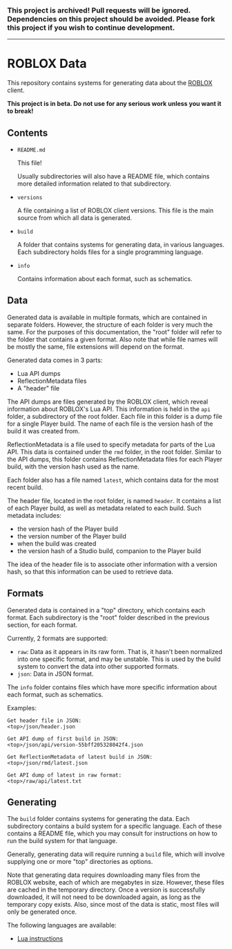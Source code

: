 ### This project is archived! Pull requests will be ignored. Dependencies on this project should be avoided. Please fork this project if you wish to continue development.
----

# ROBLOX Data

This repository contains systems for generating data about the
[ROBLOX][roblox] client.

**This project is in beta. Do not use for any serious work unless you want it
to break!**

## Contents

- `README.md`

	This file!

	Usually subdirectories will also have a README file, which contains more
	detailed information related to that subdirectory.

- `versions`

	A file containing a list of ROBLOX client versions. This file is the main
	source from which all data is generated.

- `build`

	A folder that contains systems for generating data, in various languages.
	Each subdirectory holds files for a single programming language.

- `info`

	Contains information about each format, such as schematics.


## Data

Generated data is available in multiple formats, which are contained in
separate folders. However, the structure of each folder is very much the same.
For the purposes of this documentation, the "root" folder will refer to the
folder that contains a given format. Also note that while file names will be
mostly the same, file extensions will depend on the format.

Generated data comes in 3 parts:

- Lua API dumps
- ReflectionMetadata files
- A "header" file

The API dumps are files generated by the ROBLOX client, which reveal
information about ROBLOX's Lua API. This information is held in the `api`
folder, a subdirectory of the root folder. Each file in this folder is a dump
file for a single Player build. The name of each file is the version hash of
the build it was created from.

ReflectionMetadata is a file used to specify metadata for parts of the Lua
API. This data is contained under the `rmd` folder, in the root folder.
Similar to the API dumps, this folder contains ReflectionMetadata files for
each Player build, with the version hash used as the name.

Each folder also has a file named `latest`, which contains data for the most
recent build.

The header file, located in the root folder, is named `header`. It contains a
list of each Player build, as well as metadata related to each build. Such
metadata includes:

- the version hash of the Player build
- the version number of the Player build
- when the build was created
- the version hash of a Studio build, companion to the Player build

The idea of the header file is to associate other information with a version
hash, so that this information can be used to retrieve data.


## Formats

Generated data is contained in a "top" directory, which contains each format.
Each subdirectory is the "root" folder described in the previous section, for
each format.

Currently, 2 formats are supported:

- `raw`: Data as it appears in its raw form. That is, it hasn't been
  normalized into one specific format, and may be unstable. This is used by
  the build system to convert the data into other supported formats.
- `json`: Data in JSON format.

The `info` folder contains files which have more specific information about
each format, such as schematics.

Examples:

	Get header file in JSON:
	<top>/json/header.json

	Get API dump of first build in JSON:
	<top>/json/api/version-55bff205328042f4.json

	Get ReflectionMetadata of latest build in JSON:
	<top>/json/rmd/latest.json

	Get API dump of latest in raw format:
	<top>/raw/api/latest.txt


## Generating

The `build` folder contains systems for generating the data. Each subdirectory
contains a build system for a specific language. Each of these contains a
README file, which you may consult for instructions on how to run the build
system for that language.

Generally, generating data will require running a `build` file, which will
involve supplying one or more "top" directories as options.

Note that generating data requires downloading many files from the ROBLOX
website, each of which are megabytes in size. However, these files are cached
in the temporary directory. Once a version is successfully downloaded, it will
not need to be downloaded again, as long as the temporary copy exists. Also,
since most of the data is static, most files will only be generated once.

The following languages are available:

- [Lua instructions](build/lua/README.md)


[roblox]: http://corp.roblox.com/
